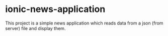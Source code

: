 # ionic-news-application

This project is a simple news application which reads data from a json (from server) file and display them.
